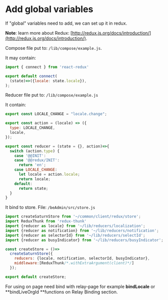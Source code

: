 # Add global variables

If "global" variables need to add, we can set up it in redux.

**Note**: learn more about Redux: [http://redux.js.org/docs/introduction/](http://redux.js.org/docs/introduction/).

Compose file put to:  `/lib/compose/example.js`.

It may contain:

```js
import { connect } from 'react-redux'

export default connect(
  (state)=>({locale: state.locale}),
);
```

Reducer file put to: `/lib/compose/example.js`

It contain:

```js
export const LOCALE_CHANGE = "locale.change";

export const action = (locale) => ({
  type: LOCALE_CHANGE,
  locale,
});

export const reducer = (state = {}, action)=>{
  switch (action.type) {
    case '@@INIT':
    case '@@redux/INIT':
      return 'en';
    case LOCALE_CHANGE:
      let locale = action.locale;
      return locale;
    default:
      return state;
  }
}
```

It bind to store. File: `/beAdmin/src/store.js`

```js
import createSaturnStore from '~/common/client/redux/store';
import ReduxThunk from 'redux-thunk'
import {reducer as locale} from '~/lib/reducers/localization';
import {reducer as notification} from '~/lib/reducers/notification';
import {reducer as selectorId} from '~/lib/reducers/selectId';
import {reducer as busyIndicator} from '~/lib/reducers/busyIndicator';

const createStore = ()=>
  createSaturnStore({
    reducers: {locale, notification, selectorId, busyIndicator},
    middleware:[ReduxThunk/*.withExtraArgument(client)*/]
  });

export default createStore;
```

For using on page need bind with relay-page for example **bindLocale** or **bindLiveOrgId **functions on Relay Binding section.

